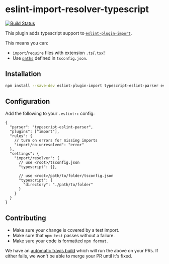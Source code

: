 # eslint-import-resolver-typescript

[![Build Status](https://travis-ci.org/alexgorbatchev/eslint-import-resolver-typescript.svg?branch=master)](https://travis-ci.org/alexgorbatchev/eslint-import-resolver-typescript)

This plugin adds typescript support to [`eslint-plugin-import`](https://www.npmjs.com/package/eslint-plugin-import).

This means you can:

- `import`/`require` files with extension `.ts`/`.tsx`!
- Use [`paths`](https://www.typescriptlang.org/docs/handbook/module-resolution.html#path-mapping) defined in `tsconfig.json`.

## Installation

```bash
npm install --save-dev eslint-plugin-import typescript-eslint-parser eslint-import-resolver-typescript
```

## Configuration

Add the following to your `.eslintrc` config:

```CJSON
{
  "parser": "typescript-eslint-parser",
  "plugins": ["import"],
  "rules": {
    // turn on errors for missing imports
    "import/no-unresolved": "error"
  },
  "settings": {
    "import/resolver": {
      // use <root>/tsconfig.json
      "typescript": {},

      // use <root>/path/to/folder/tsconfig.json
      "typescript": {
        "directory": "./path/to/folder"
      }
    }
  }
}
```

## Contributing

- Make sure your change is covered by a test import.
- Make sure that `npm test` passes without a failure.
- Make sure your code is formatted `npm format`.

We have an [automatic travis build](https://travis-ci.org/alexgorbatchev/eslint-import-resolver-typescript) which will run the above on your PRs.
If either fails, we won't be able to merge your PR until it's fixed.
